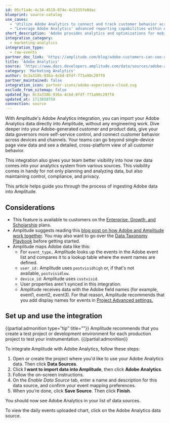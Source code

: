 ```yaml
---
id: 05cf1a4c-4c34-4519-874e-4c5335fe8dac
blueprint: source-catalog
use_cases:
  - 'Utilize Adobe Analytics to connect and track customer behavior across different devices and channels, offering a unified view of the customer journey.'
  - "Leverage Adobe Analytics' advanced reporting capabilities within Amplitude to gain actionable insights, enabling data-driven decisions to optimize marketing campaigns, improve product features, and enhance overall business strategies."
short_description: 'Adobe provides analytics and optimizations for mobile apps and brings together all marketing capabilities across Adobe Marketing Cloud.'
integration_category:
  - marketing-analytics
integration_type:
  - raw-events
partner_doc_link: 'https://amplitude.com/blog/adobe-customers-can-see-user-behavior-with-amplitude'
title: 'Adobe Analytics'
source: 'https://www.docs.developers.amplitude.com/data/sources/adobe-analytics'
category: 'Marketing Analytics'
author: 0c3a318b-936a-4cbd-8fdf-771a90c297f0
partner_maintained: false
integration_icon: partner-icons/adobe-experience-cloud.svg
exclude_from_sitemap: false
updated_by: 0c3a318b-936a-4cbd-8fdf-771a90c297f0
updated_at: 1713818759
connection: source
---
```

With Amplitude's Adobe Analytics integration, you can import your Adobe Analytics data directly into Amplitude, without any engineering work. Dive deeper into your Adobe-generated customer and product data, give your data governors more self-service control, and connect customer behavior across devices and channels. Your teams can go beyond single-device page view data and see a detailed, cross-platform view of all customer behavior.

This integration also gives your team better visibility into how raw data comes into your analytics system from various sources. This visibility comes in handy for not only planning and analyzing data, but also maintaining control, compliance, and privacy.

This article helps guide you through the process of ingesting Adobe data into Amplitude.

## Considerations

- This feature is available to customers on the [Enterprise, Growth, and Scholarship](https://amplitude.com/pricing) plans.
- Amplitude suggests reading this [blog post on how Adobe and Amplitude work together](https://amplitude.com/blog/adobe-customers-can-see-user-behavior-with-amplitude). You may also want to go over the [Data Taxonomy Playbook](https://help.amplitude.com/hc/en-us/articles/115000465251-Data-Taxonomy-Playbook) before getting started.
- Amplitude maps Adobe data like this: 
    - For `event_type,` Amplitude looks up the events in the Adobe event list and compares it to a lookup table where the event names are defined.
    - `user_id:` Amplitude uses `postvisidhigh` or, if that's not available, `postvisidlow`.
    - `device_id`: Amplitude uses `custvisid`.
    - User properties aren't synced in this integration. 
    - Amplitude receives data with the Adobe field names (for example, event1, event2, event3). For that reason, Amplitude recommends that you add display names for events in [Project Advanced settings.](https://help.amplitude.com/hc/en-us/articles/360035522372-Manage-Data#h_853f3eb1-af85-48ca-980d-2268c0674fa7)

## Set up and use the integration

{{partial:admonition type="tip" title=""}}
Amplitude recommends that you create a test project or development environment for each production project to test your instrumentation.
{{/partial:admonition}}

To integrate Amplitude with Adobe Analytics, follow these steps:

1. Open or create the project where you'd like to use your Adobe Analytics data. Then click **Data Sources**.
2. Click **I want to import data into Amplitude**, then click **Adobe Analytics**.
3. Follow the on-screen instructions. 
4. On the *Enable Data Source* tab, enter a name and description for this data source, and confirm your event mapping preferences.
5. When you're done, click **Save Source**. Then click **Finish**.

You should now see Adobe Analytics in your list of data sources. 

To view the daily events uploaded chart, click on the Adobe Analytics data source.